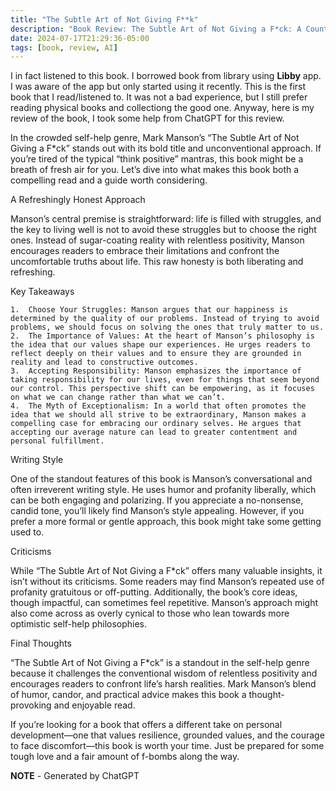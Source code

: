 ```yaml
---
title: "The Subtle Art of Not Giving F**k"
description: "Book Review: The Subtle Art of Not Giving a F*ck: A Counterintuitive Approach to Living a Good Life by Mark Manson"
date: 2024-07-17T21:29:36-05:00
tags: [book, review, AI]
---
```


I in fact listened to this book. I borrowed book from library using **Libby** app. I was aware of the app but only started using it recently. This is the first book that I read/listened to. It was not a bad experience, but I still prefer reading physical books and collectiong the good one. Anyway, here is my review of the book, I took some help from ChatGPT for this review.

In the crowded self-help genre, Mark Manson’s “The Subtle Art of Not Giving a F*ck” stands out with its bold title and unconventional approach. If you’re tired of the typical “think positive” mantras, this book might be a breath of fresh air for you. Let’s dive into what makes this book both a compelling read and a guide worth considering.

A Refreshingly Honest Approach

Manson’s central premise is straightforward: life is filled with struggles, and the key to living well is not to avoid these struggles but to choose the right ones. Instead of sugar-coating reality with relentless positivity, Manson encourages readers to embrace their limitations and confront the uncomfortable truths about life. This raw honesty is both liberating and refreshing.

Key Takeaways

	1.	Choose Your Struggles: Manson argues that our happiness is determined by the quality of our problems. Instead of trying to avoid problems, we should focus on solving the ones that truly matter to us.
	2.	The Importance of Values: At the heart of Manson’s philosophy is the idea that our values shape our experiences. He urges readers to reflect deeply on their values and to ensure they are grounded in reality and lead to constructive outcomes.
	3.	Accepting Responsibility: Manson emphasizes the importance of taking responsibility for our lives, even for things that seem beyond our control. This perspective shift can be empowering, as it focuses on what we can change rather than what we can’t.
	4.	The Myth of Exceptionalism: In a world that often promotes the idea that we should all strive to be extraordinary, Manson makes a compelling case for embracing our ordinary selves. He argues that accepting our average nature can lead to greater contentment and personal fulfillment.

Writing Style

One of the standout features of this book is Manson’s conversational and often irreverent writing style. He uses humor and profanity liberally, which can be both engaging and polarizing. If you appreciate a no-nonsense, candid tone, you’ll likely find Manson’s style appealing. However, if you prefer a more formal or gentle approach, this book might take some getting used to.

Criticisms

While “The Subtle Art of Not Giving a F*ck” offers many valuable insights, it isn’t without its criticisms. Some readers may find Manson’s repeated use of profanity gratuitous or off-putting. Additionally, the book’s core ideas, though impactful, can sometimes feel repetitive. Manson’s approach might also come across as overly cynical to those who lean towards more optimistic self-help philosophies.

Final Thoughts

“The Subtle Art of Not Giving a F*ck” is a standout in the self-help genre because it challenges the conventional wisdom of relentless positivity and encourages readers to confront life’s harsh realities. Mark Manson’s blend of humor, candor, and practical advice makes this book a thought-provoking and enjoyable read.

If you’re looking for a book that offers a different take on personal development—one that values resilience, grounded values, and the courage to face discomfort—this book is worth your time. Just be prepared for some tough love and a fair amount of f-bombs along the way.

**NOTE** - Generated by ChatGPT
